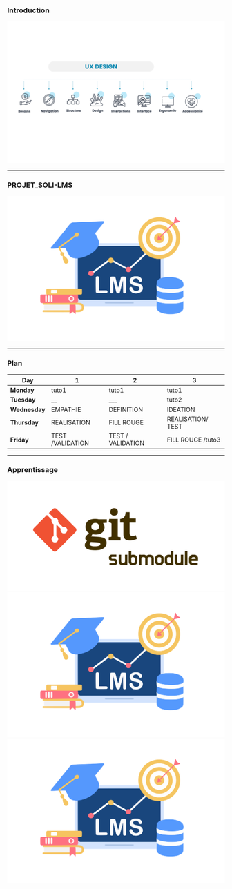 ### Introduction
![introduction](../image/ux-design.png "ux-design")
 
 
---

### PROJET_SOLI-LMS

![Soli-lms](../image/soli-lms.png "ux-design")


---

###  Plan


| Day            |     1       |         2               |        3         | 
|------------    |-------------|-------------------------|------------------|
| **Monday**     | tuto1       |   tuto1                 |   tuto1          | 
| **Tuesday**    |      __     |       ___               |   tuto2          | 
| **Wednesday**  |   EMPATHIE  |   DEFINITION              |    IDEATION    | 
| **Thursday**   | REALISATION |     FILL ROUGE          |    REALISATION/ TEST    |
| **Friday**     | TEST /VALIDATION       |    TEST / VALIDATION     |      FILL ROUGE /tuto3           |

---
### Apprentissage
![Soli-lms](../image/git-submodule.png "ux-design")
![Soli-lms](../image/soli-lms.png "ux-design")
![Soli-lms](../image/soli-lms.png "ux-design")
